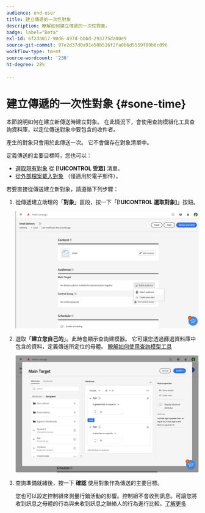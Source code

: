 ```yaml
---
audience: end-user
title: 建立傳遞的一次性對象
description: 瞭解如何建立傳遞的一次性對象。
badge: label="Beta"
exl-id: 6f2da017-90d6-497d-bbbd-293775da00e9
source-git-commit: 97e2d37d0a91e50b516f2fa0b6d5559f89b6c096
workflow-type: tm+mt
source-wordcount: '230'
ht-degree: 28%

---
```


# 建立傳遞的一次性對象 {#sone-time}

本節說明如何在建立新傳送時建立對象。 在此情況下，會使用查詢模組化工具查詢資料庫，以定位傳送對象中要包含的收件者。

產生的對象只會用於此傳送一次。 它不會儲存在對象清單中。

定義傳送的主要目標時，您也可以：

* [選取現有對象](add-audience.md) 從 **[!UICONTROL 受眾]** 清單。
* [從外部檔案載入對象](file-audience.md) （僅適用於電子郵件）。

若要直接從傳送建立新對象，請遵循下列步驟：

1. 從傳遞建立助理的「**對象**」區段，按一下「**[!UICONTROL 選取對象]**」按鈕。

   ![](assets/segment-builder0.png)

1. 選取「**建立您自己的**」。此時會顯示查詢建模器。 它可讓您透過篩選資料庫中包含的資料，定義傳送所定位的母體。 [瞭解如何使用查詢模型工具](../query/query-modeler-overview.md)

   ![](assets/segment-builder.png)

1. 查詢準備就緒後，按一下 **確認** 使用對象作為傳送的主要目標。

   您也可以設定控制組來測量行銷活動的影響。控制組不會收到訊息。可讓您將收到訊息之母體的行為與未收到訊息之聯絡人的行為進行比較。[了解更多](control-group.md)
